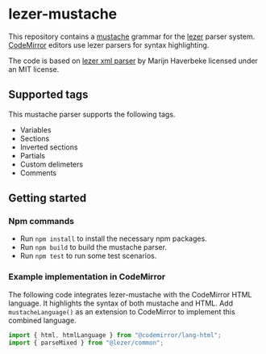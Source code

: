 # lezer-mustache

This repository contains a [mustache](https://mustache.github.io/mustache.5.html) grammar for the [lezer](https://lezer.codemirror.net/) parser system. [CodeMirror](https://codemirror.net/) editors use lezer parsers for syntax highlighting.

The code is based on [lezer xml parser](https://github.com/lezer-parser/xml) by Marijn Haverbeke licensed under an MIT license.

## Supported tags

This mustache parser supports the following tags.

- Variables
- Sections
- Inverted sections
- Partials
- Custom delimeters
- Comments

## Getting started

### Npm commands

- Run `npm install` to install the necessary npm packages.
- Run `npm build` to build the mustache parser.
- Run `npm test` to run some test scenarios.

### Example implementation in CodeMirror

The following code integrates lezer-mustache with the CodeMirror HTML language. It highlights the syntax of both mustache and HTML. Add `mustacheLanguage()` as an extension to CodeMirror to implement this combined language.

```ts
import { html, htmlLanguage } from "@codemirror/lang-html";
import { parseMixed } from "@lezer/common";
import { parser } from "@grumptech/lezer-mustache";
import { LRLanguage, indentNodeProp, LanguageSupport } from "@codemirror/language";

export function mustacheLanguage(): LanguageSupport {
  return new LanguageSupport(language, html().support);
}

const mustacheParser = parser.configure({
  props: [
    indentNodeProp.add({
      Element(context) {
        const after = /^(\s*)(<\/)?/.exec(context.textAfter)!;
        if (context.node.to <= context.pos + after[0].length) {
          return context.continue();
        }
        return context.lineIndent(context.node.from);
      },
    }),
  ],
  wrap: parseMixed((node) => {
    return node.type.isTop
      ? {
          parser: htmlLanguage.parser,
          overlay: (node) => node.type.name === "Content",
        }
      : null;
  }),
});

const language = LRLanguage.define({
  name: "mustache",
  parser: mustacheParser,
});
```
